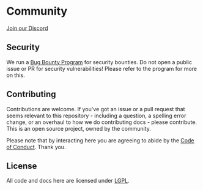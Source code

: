 # Community

[Join our Discord](http://discord.com/invite/bosonprotocol)

## Security

We run a [Bug Bounty Program](BugBountyProgram.md) for security bounties. Do not open a public issue or PR for security vulnerabilities! Please refer to the program for more on this.

## Contributing

Contributions are welcome. If you've got an issue or a pull request that seems relevant to this repository - including a question, a spelling error change, or an overhaul to how we do contributing docs - please contribute. This is an open source project, owned by the community.

Please note that by interacting here you are agreeing to abide by the [Code of Conduct](CODE_OF_CONDUCT.md). Thank you.

## License

All code and docs here are licensed under [LGPL](LICENSE).
